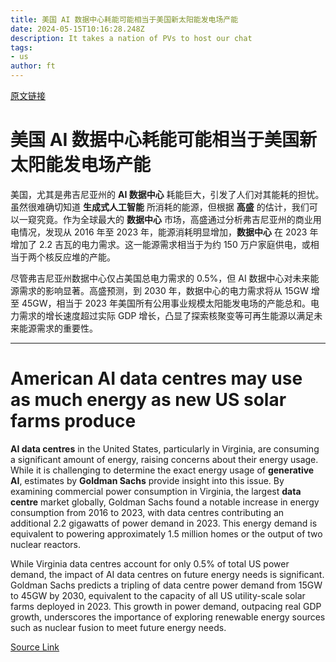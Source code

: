 ```yaml
---
title: 美国 AI 数据中心耗能可能相当于美国新太阳能发电场产能
date: 2024-05-15T10:16:28.248Z
description: It takes a nation of PVs to host our chat
tags: 
- us
author: ft
---
```


[原文链接](https://ft.com/content/d4f5b114-d49c-4b6c-9c67-5e5da32e2508)

# 美国 AI 数据中心耗能可能相当于美国新太阳能发电场产能

美国，尤其是弗吉尼亚州的 **AI 数据中心** 耗能巨大，引发了人们对其能耗的担忧。虽然很难确切知道 **生成式人工智能** 所消耗的能源，但根据 **高盛** 的估计，我们可以一窥究竟。作为全球最大的 **数据中心** 市场，高盛通过分析弗吉尼亚州的商业用电情况，发现从 2016 年至 2023 年，能源消耗明显增加，**数据中心** 在 2023 年增加了 2.2 吉瓦的电力需求。这一能源需求相当于为约 150 万户家庭供电，或相当于两个核反应堆的产能。

尽管弗吉尼亚州数据中心仅占美国总电力需求的 0.5%，但 AI 数据中心对未来能源需求的影响显著。高盛预测，到 2030 年，数据中心的电力需求将从 15GW 增至 45GW，相当于 2023 年美国所有公用事业规模太阳能发电场的产能总和。电力需求的增长速度超过实际 GDP 增长，凸显了探索核聚变等可再生能源以满足未来能源需求的重要性。

---

# American AI data centres may use as much energy as new US solar farms produce

**AI data centres** in the United States, particularly in Virginia, are consuming a significant amount of energy, raising concerns about their energy usage. While it is challenging to determine the exact energy usage of **generative AI**, estimates by **Goldman Sachs** provide insight into this issue. By examining commercial power consumption in Virginia, the largest **data centre** market globally, Goldman Sachs found a notable increase in energy consumption from 2016 to 2023, with data centres contributing an additional 2.2 gigawatts of power demand in 2023. This energy demand is equivalent to powering approximately 1.5 million homes or the output of two nuclear reactors. 

While Virginia data centres account for only 0.5% of total US power demand, the impact of AI data centres on future energy needs is significant. Goldman Sachs predicts a tripling of data centre power demand from 15GW to 45GW by 2030, equivalent to the capacity of all US utility-scale solar farms deployed in 2023. This growth in power demand, outpacing real GDP growth, underscores the importance of exploring renewable energy sources such as nuclear fusion to meet future energy needs.

[Source Link](https://ft.com/content/d4f5b114-d49c-4b6c-9c67-5e5da32e2508)

